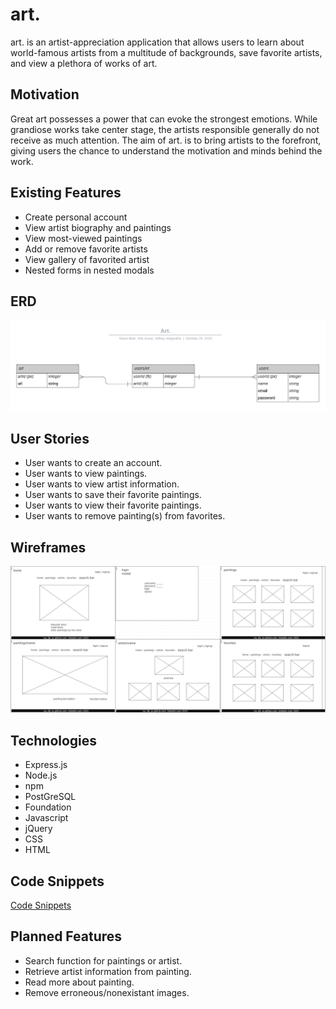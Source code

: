 # art.
art. is an artist-appreciation application that allows users to learn about world-famous artists from a multitude of backgrounds, save favorite artists, and view a plethora of works of art.

## Motivation
Great art possesses a power that can evoke the strongest emotions. While grandiose works take center stage, the artists responsible generally do not receive as much attention.
The aim of art. is to bring artists to the forefront, giving users the chance to understand the motivation and minds behind the work.

## Existing Features
* Create personal account
* View artist biography and paintings
* View most-viewed paintings
* Add or remove favorite artists
* View gallery of favorited artist
* Nested forms in nested modals

## ERD
![Art_ERD](Art_ERD.png)

## User Stories
* User wants to create an account.
* User wants to view paintings.
* User wants to view artist information.
* User wants to save their favorite paintings.
* User wants to view their favorite paintings.
* User wants to remove painting(s) from favorites.

## Wireframes
![Art_Wireframe](Art_Wireframe.png)

## Technologies
* Express.js
* Node.js
* npm
* PostGreSQL
* Foundation
* Javascript
* jQuery
* CSS
* HTML

## Code Snippets
[Code Snippets](./code-snippet.md)

## Planned Features
* Search function for paintings or artist.
* Retrieve artist information from painting.
* Read more about painting.
* Remove erroneous/nonexistant images.